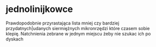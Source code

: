 # jednolinijkowce

Prawdopodobnie przyrastająca lista mniej czy bardziej przydatnych|udanych siermiężnych mikronrzędzi które czasem sobie klepię.
Natchnienia zebrane w jednym miejscu żeby nie szukac ich po dyskach
